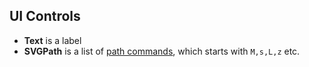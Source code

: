 ## UI Controls
* **Text** is a label
* **SVGPath** is a list of [path commands](http://www.w3.org/TR/SVG/paths.html#PathDataMovetoCommands), which starts with `M,s,L,z` etc.
